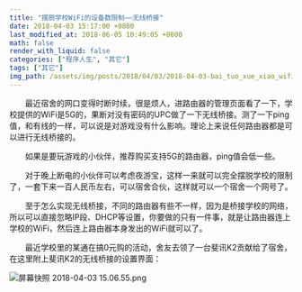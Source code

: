 ```yaml
---
title: "摆脱学校WiFi的设备数限制——无线桥接"
date: 2018-04-03 15:17:00 +0800
last_modified_at: 2018-06-05 10:49:05 +0800
math: false
render_with_liquid: false
categories: ["程序人生", "其它"]
tags: ["其它"]
img_path: /assets/img/posts/2018/04/03/2018-04-03-bai_tuo_xue_xiao_wifi_de_she_bei_shu_xian_zhi_wu_xian_qiao_jie/
---
```


&emsp;&emsp;最近宿舍的网口变得时断时续，很是烦人，进路由器的管理页面看了一下，学校提供的WiFi是5G的，果断对没有密码的UPC做了一下无线桥接。测了一下ping值，和有线的一样，可以说是对游戏没有什么影响。理论上来说任何路由器都是可以进行无线桥接的。

&emsp;&emsp;如果是要玩游戏的小伙伴，推荐购买支持5G的路由器，ping值会低一些。

&emsp;&emsp;对于晚上断电的小伙伴可以考虑夜游宝，这样一来就可以完全摆脱学校的限制了，一套下来一百人民币左右，可以宿舍合伙，这样就可以一个宿舍一个网号了。

&emsp;&emsp;至于怎么实现无线桥接，不同的路由器有些不一样，因为是桥接学校的网络，所以可以直接忽略IP段、DHCP等设置，你要做的只有一件事，就是让路由器连上学校的WiFi，然后连上路由器本身发出的WiFi就可以了。

&emsp;&emsp;最近学校里的某通在搞0元购的活动，舍友去领了一台斐讯K2贡献给了宿舍，在这里附上斐讯K2的无线桥接的设置界面：

![屏幕快照 2018-04-03 15.06.55.png][1]


  [1]: ping_mu_kuai_zhao_2018_04_0315.06.55.png